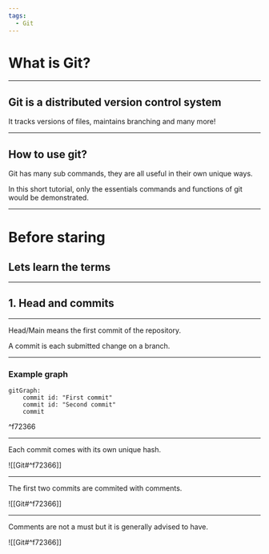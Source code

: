 ```yaml
---
tags:
  - Git
---
```


# What is Git?

---

## Git is a distributed version control system

It tracks versions of files, maintains branching and many more!

---

## How to use git?

Git has many sub commands, they are all useful in their own unique ways.

In this short tutorial, only the essentials commands and functions of git would be demonstrated.

---

# Before staring

## Lets learn the terms

---

## 1. Head and commits

---

Head/Main means the first commit of the repository.

A commit is each submitted change on a branch.

---

### Example graph

```mermaid
gitGraph:
	commit id: "First commit"
	commit id: "Second commit"
	commit
```

^f72366

---

Each commit comes with its own unique hash.

![[Git#^f72366]]

---

The first two commits are commited with comments.

![[Git#^f72366]]

---

Comments are not a must but it is generally advised to have.

![[Git#^f72366]]